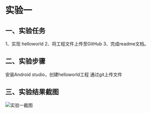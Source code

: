 # **实验一**
## 一、实验任务

1、实现 helloworld 
2、将工程文件上传至GitHub 
3、完成readme文档。

## 二、实验步骤
安装Android studio，创建helloworld工程
通过git上传文件

## 三、实验结果截图

![实验一截图]([https://github.com/notbealazydog/Android/blob/master/%E5%AE%9E%E9%AA%8C%E4%B8%80%E6%88%AA%E5%9B%BE.png](https://github.com/notbealazydog/Android/blob/master/实验一截图.png))